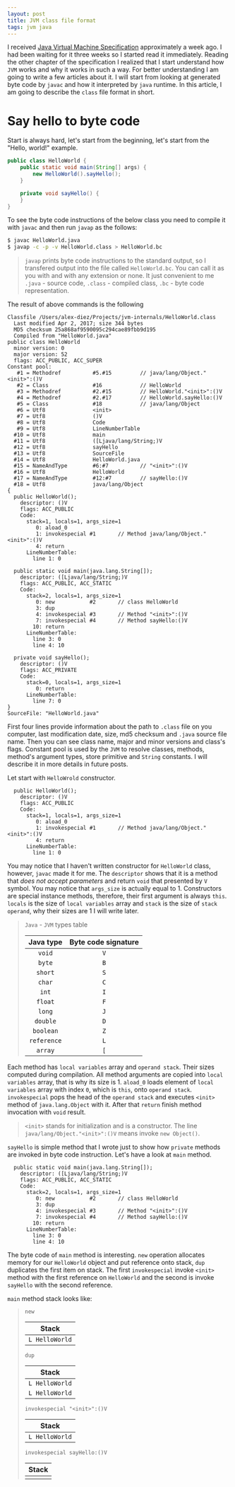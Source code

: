 ```yaml
---
layout: post
title: JVM class file format
tags: jvm java
---
```


I received [Java Virtual Machine Specification](https://www.amazon.com/gp/product/013390590X/ref=oh_aui_detailpage_o00_s00?ie=UTF8&psc=1) approximately a week ago. I had been waiting for it three weeks so I started read it immediately. Reading the other chapter of the specification I realized that I start understand how `JVM` works and why it works in such a way. For better understanding I am going to write a few articles about it. I will start from looking at generated byte code by `javac` and how it interpreted by `java` runtime. In this article, I am going to describe the `class` file format in short.

# Say hello to byte code

Start is always hard, let's start from the beginning, let's start from the "Hello, world!" example.

```java
public class HelloWorld {
    public static void main(String[] args) {
        new HelloWorld().sayHello();
    }

    private void sayHello() {
    }
}
```

To see the byte code instructions of the below class you need to compile it with `javac` and then run `javap` as the follows:

```sh
$ javac HelloWorld.java
$ javap -c -p -v HelloWorld.class > HelloWorld.bc
```

> `javap` prints byte code instructions to the standard output, so I transfered output into the file called `HelloWorld.bc`. You can call it as you with and with any extension or none. It just convenient to me `.java` - source code, `.class` - compiled class, `.bc` - byte code representation.

The result of above commands is the following

```
Classfile /Users/alex-diez/Projects/jvm-internals/HelloWorld.class
  Last modified Apr 2, 2017; size 344 bytes
  MD5 checksum 25a868af9590095c294cae89fbb9d195
  Compiled from "HelloWorld.java"
public class HelloWorld
  minor version: 0
  major version: 52
  flags: ACC_PUBLIC, ACC_SUPER
Constant pool:
   #1 = Methodref          #5.#15         // java/lang/Object."<init>":()V
   #2 = Class              #16            // HelloWorld
   #3 = Methodref          #2.#15         // HelloWorld."<init>":()V
   #4 = Methodref          #2.#17         // HelloWorld.sayHello:()V
   #5 = Class              #18            // java/lang/Object
   #6 = Utf8               <init>
   #7 = Utf8               ()V
   #8 = Utf8               Code
   #9 = Utf8               LineNumberTable
  #10 = Utf8               main
  #11 = Utf8               ([Ljava/lang/String;)V
  #12 = Utf8               sayHello
  #13 = Utf8               SourceFile
  #14 = Utf8               HelloWorld.java
  #15 = NameAndType        #6:#7          // "<init>":()V
  #16 = Utf8               HelloWorld
  #17 = NameAndType        #12:#7         // sayHello:()V
  #18 = Utf8               java/lang/Object
{
  public HelloWorld();
    descriptor: ()V
    flags: ACC_PUBLIC
    Code:
      stack=1, locals=1, args_size=1
         0: aload_0
         1: invokespecial #1       // Method java/lang/Object."<init>":()V
         4: return
      LineNumberTable:
        line 1: 0

  public static void main(java.lang.String[]);
    descriptor: ([Ljava/lang/String;)V
    flags: ACC_PUBLIC, ACC_STATIC
    Code:
      stack=2, locals=1, args_size=1
         0: new           #2       // class HelloWorld
         3: dup
         4: invokespecial #3       // Method "<init>":()V
         7: invokespecial #4       // Method sayHello:()V
        10: return
      LineNumberTable:
        line 3: 0
        line 4: 10

  private void sayHello();
    descriptor: ()V
    flags: ACC_PRIVATE
    Code:
      stack=0, locals=1, args_size=1
         0: return
      LineNumberTable:
        line 7: 0
}
SourceFile: "HelloWorld.java"
```

First four lines provide information about the path to `.class` file on you computer, last modification date, size, md5 checksum and `.java` source file name. Then you can see class name, major and minor versions and class's flags. Constant pool is used by the `JVM` to resolve classes, methods, method's argument types, store primitive and `String` constants. I will describe it in more details in future posts. 

Let start with `HelloWrold` constructor. 

```
  public HelloWorld();
    descriptor: ()V
    flags: ACC_PUBLIC
    Code:
      stack=1, locals=1, args_size=1
         0: aload_0
         1: invokespecial #1       // Method java/lang/Object."<init>":()V
         4: return
      LineNumberTable:
        line 1: 0
```

You may notice that I haven't written constructor for `HelloWorld` class, however, `javac` made it for me. The `descriptor` shows that it is a method that _does not accept parameters_ and return `void` that presented by `V` symbol. You may notice that `args_size` is actually equal to 1. Constructors are special instance methods, therefore, their first argument is always `this`. `locals` is the size of `local variables` array and `stack` is the size of `stack operand`, why their sizes are 1 I will write later.

> `Java` - `JVM` types table
>
> |  Java type  |  Byte code signature  |
> |:-:|:-:|
> | `void` | `V` |
> | `byte` | `B` |
> | `short` | `S` |
> | `char` | `C` |
> | `int` | `I` |
> | `float` | `F` |
> | `long` | `J` |
> | `double` | `D` |
> | `boolean` | `Z` |
> | `reference` | `L` |
> | `array` | `[` |
>

Each method has `local variables` array and `operand stack`. Their sizes computed during compilation. All method arguments are copied into `local variables` array, that is why its size is 1. `aload_0` loads element of `local variables` array with index `0`, which is `this`, onto `operand stack`. `invokespecial` pops the head of the `operand stack` and executes `<init>` method of `java.lang.Object` with it. After that `return` finish method invocation with `void` result.

> `<init>` stands for initialization and is a constructor. The line `java/lang/Object."<init>":()V` means invoke `new Object()`.

`sayHello` is simple method that I wrote just to show how `private` methods are invoked in byte code instruction. Let's have a look at `main` method.

```
  public static void main(java.lang.String[]);
    descriptor: ([Ljava/lang/String;)V
    flags: ACC_PUBLIC, ACC_STATIC
    Code:
      stack=2, locals=1, args_size=1
         0: new           #2       // class HelloWorld
         3: dup
         4: invokespecial #3       // Method "<init>":()V
         7: invokespecial #4       // Method sayHello:()V
        10: return
      LineNumberTable:
        line 3: 0
        line 4: 10
```

The byte code of `main` method is interesting. `new` operation allocates memory for our `HelloWorld` object and put reference onto stack, `dup` duplicates the first item on stack. The first `invokespecial` invoke `<init>` method with the first reference on `HelloWorld` and the second is invoke `sayHello` with the second reference.

`main` method stack looks like:

> `new`
>
>| Stack |
>|:-:|
>| `L HelloWorld` |
>
> `dup`
>
>| Stack |
>|:-:|
>| `L HelloWorld` |
>| `L HelloWorld` |
>
> `invokespecial "<init>":()V`
>
>| Stack |
>|:-:|
>| `L HelloWorld` |
>
> `invokespecial sayHello:()V`
>
>| Stack |
>|:-:|
>| |
